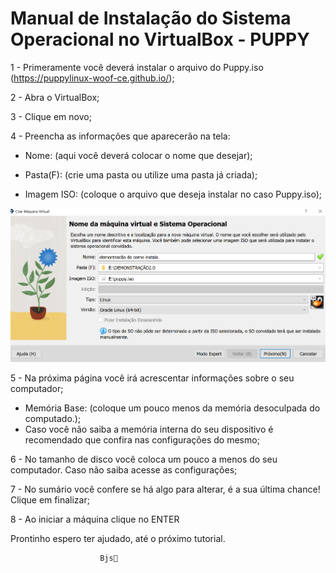 # Manual de Instalação do Sistema Operacional no VirtualBox - PUPPY 

1 - Primeramente você deverá instalar o arquivo do Puppy.iso (https://puppylinux-woof-ce.github.io/);

2 - Abra o VirtualBox;

3 - Clique em novo;

4 - Preencha as informações que aparecerão na tela:

 - Nome: (aqui você deverá colocar o nome que desejar);

  - Pasta(F): (crie uma pasta ou utilize uma pasta já criada);

  - Imagem ISO: (coloque o arquivo que deseja instalar no caso Puppy.iso); 

![alt text](imagem-1-1.png)


5 - Na próxima página você irá acrescentar informações sobre o seu computador;

  - Memória Base: (coloque um pouco menos da memória desoculpada do computado.); 
  - Caso você não saiba a memória interna do seu dispositivo é recomendado que confira nas configurações do mesmo;




6 - No tamanho de disco você coloca um pouco a menos do seu computador. Caso não saiba acesse as configurações;



7 - No sumário você confere se há algo para alterar, é a sua última chance! 
Clique em finalizar;



8 - Ao iniciar a máquina clique no ENTER



Prontinho espero ter ajudado, até o próximo tutorial.
                        
                        Bjs💋

     
                    